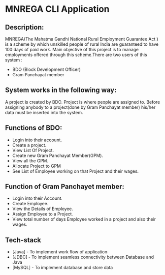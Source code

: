 # MNREGA CLI Application

## Description:

MNREGA(The Mahatma Gandhi National Rural Employment Guarantee Act ) is a scheme by which unskilled people of rural India are guaranteed to have 100 days of paid work. Main objective of this project is to manage employments offered through this scheme.There are two users of this system : 
- BDO (Block Development Officer) 
- Gram Panchayat member

## System works in the following way:
A project is created by BDO. Project is where people are assigned to. Before assigning anybody to a project(done by Gram Panchayat member) his/her data must be inserted into the system.

## Functions of BDO:
- Login into their account.
- Create a project.
- View List Of Project.
- Create new Gram Panchayat Member(GPM).
- View all the GPM.
- Allocate  Project to GPM
- See List of Employee working on that Project and their wages.

## Function of Gram Panchayet member:
- Login into their Account.
- Create Employee.
- View the Details of Employee.
- Assign Employee to a Project.
- View total number of days Employee worked in a project and also their wages.

## Tech-stack

- [Java] - To implement work flow of application
- [JDBC] - To implement seamless connectivity between Database and Java 
- [MySQL] - To implement database and store data
